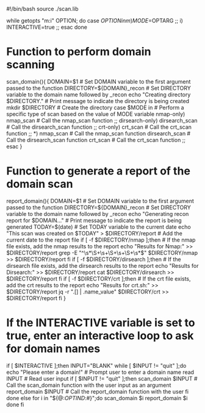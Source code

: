 #!/bin/bash   <!-- Shebang line to indicate the script is written in bash -->
source ./scan.lib   <!-- Source scan.lib script -->

<!-- While loop with getopts to parse command line options -->
while getopts "m:i" OPTION;
  do case $OPTION in 
    m) 
      MODE=$OPTARG   <!-- Set MODE variable to the value of the option argument passed to -m -->
      ;;
    i)
      INTERACTIVE=true   <!-- Set INTERACTIVE variable to true if the -i option is passed -->
      ;;
    esac 
  done 

# Function to perform domain scanning
scan_domain(){
  DOMAIN=$1   # Set DOMAIN variable to the first argument passed to the function
  DIRECTORY=${DOMAIN}_recon   # Set DIRECTORY variable to the domain name followed by _recon
  echo "Creating directory $DIRECTORY."   # Print message to indicate the directory is being created
  mkdir $DIRECTORY   # Create the directory
  case $MODE in   # Perform a specific type of scan based on the value of MODE variable
    nmap-only)
      nmap_scan   # Call the nmap_scan function
      ;;
    dirsearch-only)
      dirsearch_scan   # Call the dirsearch_scan function
      ;;
    crt-only)
      crt_scan   # Call the crt_scan function
      ;;
    *)
      nmap_scan   # Call the nmap_scan function
      dirsearch_scan   # Call the dirsearch_scan function
      crt_scan   # Call the crt_scan function
      ;;
  esac
}

# Function to generate a report of the domain scan
report_domain(){
  DOMAIN=$1   # Set DOMAIN variable to the first argument passed to the function
  DIRECTORY=${DOMAIN}_recon   # Set DIRECTORY variable to the domain name followed by _recon
  echo "Generating recon report for $DOMAIN..."   # Print message to indicate the report is being generated
  TODAY=$(date)   # Set TODAY variable to the current date
  echo "This scan was created on $TODAY" > $DIRECTORY/report   # Add the current date to the report file
  if [ -f $DIRECTORY/nmap ];then   # If the nmap file exists, add the nmap results to the report
    echo "Results for Nmap:" >> $DIRECTORY/report
    grep -E "^\s*\S+\s+\S+\s+\S+\s*$" $DIRECTORY/nmap >> $DIRECTORY/report
  fi
  if [ -f $DIRECTORY/dirsearch ];then   # If the dirsearch file exists, add the dirsearch results to the report
    echo "Results for Dirsearch:" >> $DIRECTORY/report
    cat $DIRECTORY/dirsearch >> $DIRECTORY/report
  fi
  if [ -f $DIRECTORY/crt ];then   # If the crt file exists, add the crt results to the report
    echo "Results for crt.sh:" >> $DIRECTORY/report
    jq -r ".[] | .name_value" $DIRECTORY/crt >> $DIRECTORY/report
  fi
}

# If the INTERACTIVE variable is set to true, enter an interactive loop to ask for domain names
if [ $INTERACTIVE ];then
  INPUT="BLANK"
  while [ $INPUT != "quit" ];do
    echo "Please enter a domain!"   # Prompt user to enter a domain name
    read INPUT   # Read user input
    if [ $INPUT != "quit" ];then
      scan_domain $INPUT   # Call the scan_domain function with the user input as an argument
      report_domain $INPUT   # Call the report_domain function with the user
    fi
  done
else
  for i in "${@:$OPTIND:$#}";do
    scan_domain $i
    report_domain $i
  done
fi




